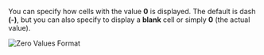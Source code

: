 You can specify how cells with the value **0** is displayed. The default is dash **(-)**, but you can also specify to display a **blank** cell or simply **0** (the actual value).

![Zero Values Format](https://profitbasedocs.blob.core.windows.net/pbireportingmatrix/ZeroValuesFormat.png)